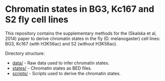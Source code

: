 Chromatin states in BG3, Kc167 and S2 fly cell lines
======

This repository contains the supplementary methods for the (Skalska et al, 2014) paper to derive chromatin states in the fly (D. melanogaster) cell lines: BG3, Kc167 (with H3K56ac) and S2 (without H3K56ac).

Directory structure:

* [data/](https://github.com/rstojnic/notch-chromatin/tree/master/data) - Raw data used to infer chromatin states. 
* [states/](https://github.com/rstojnic/notch-chromatin/tree/master/states/) - Chromatin states as BED files. 
* [scripts/](https://github.com/rstojnic/notch-chromatin/tree/master/scripts/) - Scripts used to derive the chromatin states.






